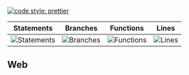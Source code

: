 [![code style: prettier](https://img.shields.io/badge/code_style-prettier-ff69b4.svg?style=flat-square)](https://github.com/prettier/prettier)

| Statements                                    | Branches                                  | Functions                                   | Lines                               |
| --------------------------------------------- | ----------------------------------------- | ------------------------------------------- | ----------------------------------- |
| ![Statements](https://img.shields.io/badge/Coverage-29.3%25-red.svg 'Make me better!') | ![Branches](https://img.shields.io/badge/Coverage-20%25-red.svg 'Make me better!') | ![Functions](https://img.shields.io/badge/Coverage-14.66%25-red.svg 'Make me better!') | ![Lines](https://img.shields.io/badge/Coverage-29.6%25-red.svg 'Make me better!') |

## Web
